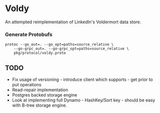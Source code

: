 # Voldy

An attempted reimplementation of LinkedIn's Voldermort data store.


### Generate Protobufs
```
protoc --go_out=. --go_opt=paths=source_relative \
    --go-grpc_out=. --go-grpc_opt=paths=source_relative \
    pkg/protocol/voldy.proto
```

## TODO
* Fix usage of versioning - introduce client which supports - get prior to put operations
* Read-repair implementation
* Postgres backed storage engine
* Look at implementing full Dynamo - HashKey/Sort key - should be easy with B-tree storage engine.
